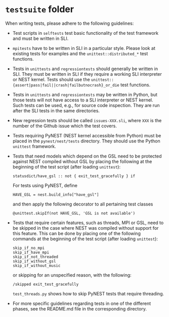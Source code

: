 # `testsuite` folder 

When writing tests, please adhere to the following guidelines:

* Test scripts in `selftests` test basic functionality of the test 
  framework and must be written in SLI.
  
* `mpitests` have to be written in SLI in a particular style. Please look at
  existing tests for examples and the `unittest::distributed_*` test functions.
  
* Tests in `unittests` and `regressiontests` should generally be written in
  SLI. They must be written in SLI if they require a working SLI interpreter
  or NEST kernel. Tests should use the 
  `unittest::{assert|pass|fail||crash|failbutnocrash}_or_die` test functions.
  
* Tests in `unittests` and `regressiontests` may be written in Python, but those
  tests will not have access to a SLI interpreter or NEST kernel. Such tests
  can be used, e.g., for source code inspection. They are run after the SLI
  tests in the same directories.

* New regression tests should be called `issues-XXX.sli`, where `XXX` is the 
  number of the Github issue which the test covers. 

* Tests requiring PyNEST (NEST kernel accessible from Python) must be placed 
  in the `pynest/nest/tests` directory. They should use the Python `unittest` 
  framework.

* Tests that need models which depend on the GSL need to be protected against
  NEST compiled without GSL by placing the following at the beginning of
  the test script (after loading `unittest`):

      statusdict/have_gsl :: not { exit_test_gracefully } if

  For tests using PyNEST, define
  
      HAVE_GSL = nest.build_info["have_gsl"]

  and then apply the following decorator to all pertaining test classes

      @unittest.skipIf(not HAVE_GSL, 'GSL is not available')
  
* Tests that require certain features, such as threads, MPI or GSL, need to be
  skipped in the case where NEST was compiled without support for this feature.
  This can be done by placing one of the following commands at the beginning of
  the test script (after loading `unittest`):
  
      skip_if_no_mpi
      skip_if_have_mpi
      skip_if_not_threaded
      skip_if_without_gsl
      skip_if_without_music

  or skipping for an unspecified reason, with the following:

      /skipped exit_test_gracefully

  `test_threads.py` shows how to skip PyNEST tests that require threading. 

* For more specific guidelines regarding tests in one of the different phases,
  see the README.md file in the corresponding directory.
